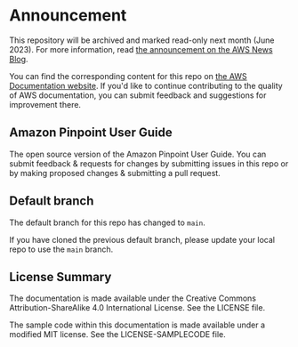 # Announcement

This repository will be archived and marked read-only next month (June 2023). For more information, read [the announcement on the AWS News Blog](https://aws.amazon.com/blogs/aws/retiring-the-aws-documentation-on-github/).

You can find the corresponding content for this repo on [the AWS Documentation website](https://docs.aws.amazon.com/pinpoint/latest/userguide). If you'd like to continue contributing to the quality of AWS documentation, you can submit feedback and suggestions for improvement there.

## Amazon Pinpoint User Guide

The open source version of the Amazon Pinpoint User Guide. You can submit feedback & requests for changes by submitting issues in this repo or by making proposed changes & submitting a pull request.

## Default branch
The default branch for this repo has changed to `main`. 

If you have cloned the previous default branch, please update your local repo to use the `main` branch. 

## License Summary

The documentation is made available under the Creative Commons Attribution-ShareAlike 4.0 International License. See the LICENSE file.

The sample code within this documentation is made available under a modified MIT license. See the LICENSE-SAMPLECODE file.
